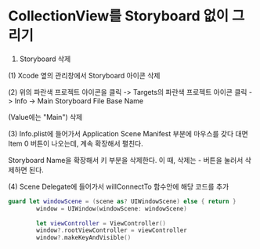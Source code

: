 CollectionView를 Storyboard 없이 그리기
===================

1. Storyboard 삭제

(1) Xcode 옆의 관리창에서 Storyboard 아이콘 삭제 



(2) 위의 파란색 프로젝트 아이콘을 클릭 -> Targets의 파란색 프로젝트 아이콘 클릭 -> Info -> Main Storyboard File Base Name 

(Value에는 "Main") 삭제



(3) Info.plist에 들어가서 Application Scene Manifest 부분에 마우스를 갖다 대면 Item 0 버튼이 나오는데, 계속 확장해서 펼친다.

Storyboard Name을 확장해서 키 부분을 삭제한다. 이 때, 삭제는 - 버튼을 눌러서 삭제하면 된다.



(4) Scene Delegate에 들어가서 willConnectTo 함수안에 해당 코드를 추가

```swift 
guard let windowScene = (scene as? UIWindowScene) else { return }
        window = UIWindow(windowScene: windowScene)
        
        let viewController = ViewController()
        window?.rootViewController = viewController
        window?.makeKeyAndVisible()
```
